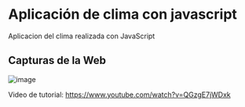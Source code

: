 # Aplicación de clima con javascript
Aplicacion del clima realizada con JavaScript


## Capturas de la Web
![image](https://github.com/ztevenx100/js_weather-app-1/assets/50757337/fda7bbd5-bad6-42ba-b754-5dac40d06e6c)

Video de tutorial: https://www.youtube.com/watch?v=QGzgE7jWDxk
